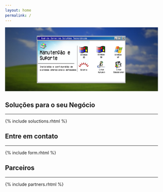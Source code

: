 ```yaml
---
layout: home
permalink: /
---
```


<section class="carousel carousel-max" markdown="1">

![Sistemas Operacionais Defasados](/images/banner-sistemasdefasados-min.webp)

</section>

<section class="row background-light" markdown="1">

## Soluções para o seu Negócio ##
<hr/>
<div class="col s12 m10 l12 xl10 offset-m1 offset-xl1">
    {% include soluctions.rhtml %}
</div>
</section>

<section class="row background-dark" markdown="1">

## Entre em contato ##
<hr/>

<div class="form-container">
    {% include form.rhtml %}
</div>

</section>

<section class="background-light" markdown="1">

## Parceiros ##
<hr/>
<div class="container">
    {% include partners.rhtml %}
</div>
</section>